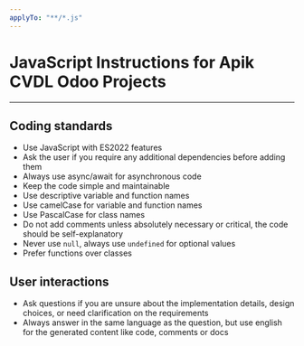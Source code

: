 ```yaml
---
applyTo: "**/*.js"
---
```

# JavaScript Instructions for Apik CVDL Odoo Projects
---


## Coding standards
- Use JavaScript with ES2022 features
- Ask the user if you require any additional dependencies before adding them
- Always use async/await for asynchronous code
- Keep the code simple and maintainable
- Use descriptive variable and function names
- Use camelCase for variable and function names
- Use PascalCase for class names
- Do not add comments unless absolutely necessary or critical, the code should be self-explanatory
- Never use `null`, always use `undefined` for optional values
- Prefer functions over classes

## User interactions
- Ask questions if you are unsure about the implementation details, design choices, or need clarification on the requirements
- Always answer in the same language as the question, but use english for the generated content like code, comments or docs